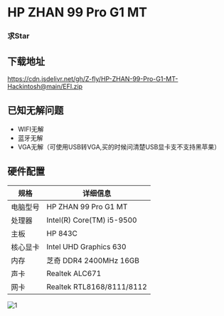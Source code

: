# HP ZHAN 99 Pro G1 MT
### 求Star

## 下载地址
https://cdn.jsdelivr.net/gh/Z-fly/HP-ZHAN-99-Pro-G1-MT-Hackintosh@main/EFI.zip

## 已知无解问题
- WIFI无解
- 蓝牙无解
- VGA无解（可使用USB转VGA,买的时候问清楚USB显卡支不支持黑苹果）

## 硬件配置
| 规格      | 详细信息 |
| -------- | ------- |
| 电脑型号 | HP ZHAN 99 Pro G1 MT |
| 处理器   | Intel(R) Core(TM) i5-9500  |
| 主板   | HP 843C  |
| 核心显卡  | Intel UHD Graphics 630 |
| 内存     | 芝奇 DDR4 2400MHz 16GB |
| 声卡     | Realtek ALC671 |
| 网卡     | Realtek RTL8168/8111/8112 |

![1](https://user-images.githubusercontent.com/10470892/99472465-9e67f600-2983-11eb-93ad-5c5bdf8c677c.jpg)
